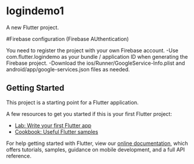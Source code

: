 # logindemo1

A new Flutter project.

#Firebase configuration (Firebase AUthentication)

You need to register the project with your own Firebase account.
-Use com.flutter.logindemo as your bundle / application ID when generating the Firebase project.
-Download the ios/Runner/GoogleService-Info.plist and android/app/google-services.json files as needed.


## Getting Started

This project is a starting point for a Flutter application.

A few resources to get you started if this is your first Flutter project:

- [Lab: Write your first Flutter app](https://flutter.dev/docs/get-started/codelab)
- [Cookbook: Useful Flutter samples](https://flutter.dev/docs/cookbook)

For help getting started with Flutter, view our
[online documentation](https://flutter.dev/docs), which offers tutorials,
samples, guidance on mobile development, and a full API reference.
